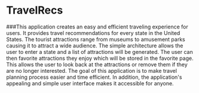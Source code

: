 # TravelRecs


###This application creates an easy and efficient traveling experience for users. It provides travel recommendations for every state in the United States. The tourist attractions range from museums to amusement parks causing it to attract a wide audience. The simple architecture allows the user to enter a state and a list of attractions will be generated. The user can then favorite attractions they enjoy which will be stored in the favorite page. This allows the user to look back at the attractions or remove them if they are no longer interested. The goal of this application is to make travel planning process easier and time efficient. In addition, the application's appealing and simple user interface makes it accessible for anyone. 
